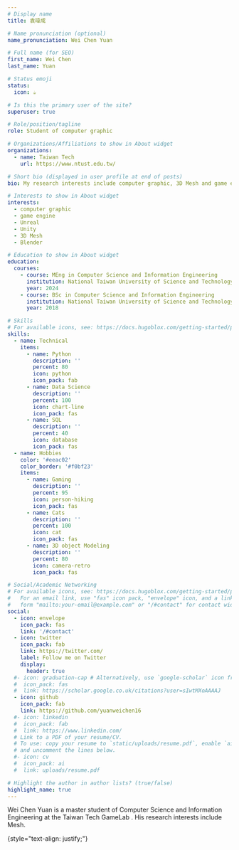 ```yaml
---
# Display name
title: 袁瑋成

# Name pronunciation (optional)
name_pronunciation: Wei Chen Yuan

# Full name (for SEO)
first_name: Wei Chen
last_name: Yuan

# Status emoji
status:
  icon: ☕️

# Is this the primary user of the site?
superuser: true

# Role/position/tagline
role: Student of computer graphic

# Organizations/Affiliations to show in About widget
organizations:
  - name: Taiwan Tech
    url: https://www.ntust.edu.tw/

# Short bio (displayed in user profile at end of posts)
bio: My research interests include computer graphic, 3D Mesh and game engine.

# Interests to show in About widget
interests:
  - computer graphic
  - game engine
  - Unreal
  - Unity
  - 3D Mesh
  - Blender

# Education to show in About widget
education:
  courses:
    - course: MEng in Computer Science and Information Engineering
      institution: National Taiwan University of Science and Technology
      year: 2024
    - course: BSc in Computer Science and Information Engineering
      institution: National Taiwan University of Science and Technology
      year: 2018

# Skills
# For available icons, see: https://docs.hugoblox.com/getting-started/page-builder/#icons
skills:
  - name: Technical
    items:
      - name: Python
        description: ''
        percent: 80
        icon: python
        icon_pack: fab
      - name: Data Science
        description: ''
        percent: 100
        icon: chart-line
        icon_pack: fas
      - name: SQL
        description: ''
        percent: 40
        icon: database
        icon_pack: fas
  - name: Hobbies
    color: '#eeac02'
    color_border: '#f0bf23'
    items:
      - name: Gaming
        description: ''
        percent: 95
        icon: person-hiking
        icon_pack: fas
      - name: Cats
        description: ''
        percent: 100
        icon: cat
        icon_pack: fas
      - name: 3D object Modeling
        description: ''
        percent: 80
        icon: camera-retro
        icon_pack: fas

# Social/Academic Networking
# For available icons, see: https://docs.hugoblox.com/getting-started/page-builder/#icons
#   For an email link, use "fas" icon pack, "envelope" icon, and a link in the
#   form "mailto:your-email@example.com" or "/#contact" for contact widget.
social:
  - icon: envelope
    icon_pack: fas
    link: '/#contact'
  - icon: twitter
    icon_pack: fab
    link: https://twitter.com/
    label: Follow me on Twitter
    display:
      header: true
  #- icon: graduation-cap # Alternatively, use `google-scholar` icon from `ai` icon pack
  #  icon_pack: fas
  #  link: https://scholar.google.co.uk/citations?user=sIwtMXoAAAAJ
  - icon: github
    icon_pack: fab
    link: https://github.com/yuanweichen16
  #- icon: linkedin
  #  icon_pack: fab
  #  link: https://www.linkedin.com/
  # Link to a PDF of your resume/CV.
  # To use: copy your resume to `static/uploads/resume.pdf`, enable `ai` icons in `params.yaml`,
  # and uncomment the lines below.
  #- icon: cv
  #  icon_pack: ai
  #  link: uploads/resume.pdf

# Highlight the author in author lists? (true/false)
highlight_name: true
---
```


Wei Chen Yuan is a master student of Computer Science and Information Engineering at the Taiwan Tech GameLab . His research interests include Mesh.


{style="text-align: justify;"}
